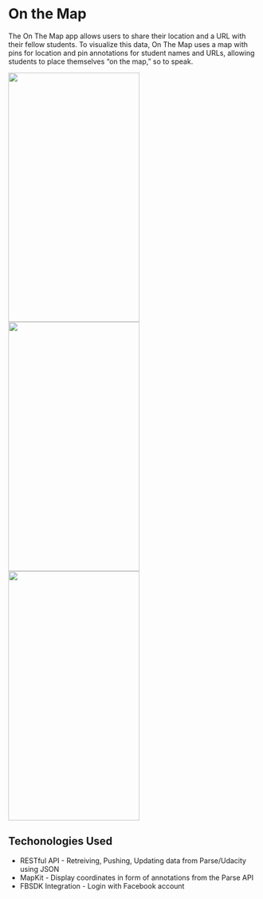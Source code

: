 # On the Map
The On The Map app allows users to share their location and a URL with their fellow students. To visualize this data, On The Map uses a map with pins for location and pin annotations for student names and URLs, allowing students to place themselves “on the map,” so to speak. 

<img src="http://i.imgur.com/mNhsqOQ.jpg" width="263" height="500"> <img src="http://i.imgur.com/ZMJSEz6.jpg" width="263" height="500"> <img src="http://i.imgur.com/t490Qul.jpg" width="263" height="500">

## Techonologies Used
* RESTful API - Retreiving, Pushing, Updating data from Parse/Udacity using JSON
* MapKit - Display coordinates in form of annotations from the Parse API
* FBSDK Integration - Login with Facebook account 


